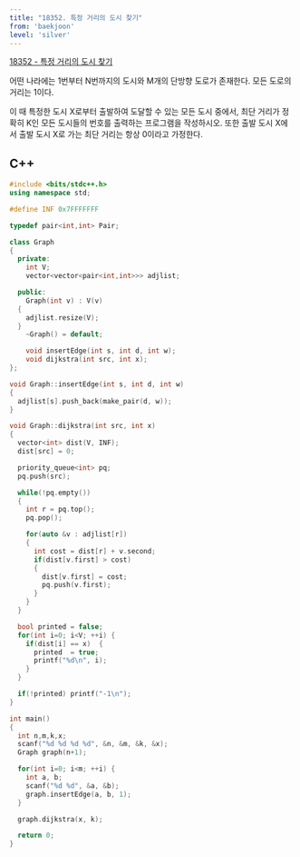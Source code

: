 ```yaml
---
title: "18352. 특정 거리의 도시 찾기"
from: 'baekjoon'
level: 'silver'
---
```


[18352 - 특정 거리의 도시 찾기](https://www.acmicpc.net/problem/18352)

어떤 나라에는 1번부터 N번까지의 도시와 M개의 단방향 도로가 존재한다. 모든 도로의 거리는 1이다.

이 때 특정한 도시 X로부터 출발하여 도달할 수 있는 모든 도시 중에서, 최단 거리가 정확히 K인 모든 도시들의 번호를 출력하는 프로그램을 작성하시오. 또한 출발 도시 X에서 출발 도시 X로 가는 최단 거리는 항상 0이라고 가정한다.

## C++

```cpp
#include <bits/stdc++.h>
using namespace std;

#define INF 0x7FFFFFFF

typedef pair<int,int> Pair;

class Graph
{
  private:
    int V;
    vector<vector<pair<int,int>>> adjlist;

  public:
    Graph(int v) : V(v)
  {
    adjlist.resize(V);
  }
    ~Graph() = default;

    void insertEdge(int s, int d, int w);
    void dijkstra(int src, int x);
};

void Graph::insertEdge(int s, int d, int w)
{
  adjlist[s].push_back(make_pair(d, w));
}

void Graph::dijkstra(int src, int x)
{
  vector<int> dist(V, INF);
  dist[src] = 0;

  priority_queue<int> pq;
  pq.push(src);

  while(!pq.empty())
  {
    int r = pq.top();
    pq.pop();

    for(auto &v : adjlist[r])
    {
      int cost = dist[r] + v.second;
      if(dist[v.first] > cost)
      {
        dist[v.first] = cost;
        pq.push(v.first);
      }
    }
  }

  bool printed = false;
  for(int i=0; i<V; ++i) {
    if(dist[i] == x)  {
      printed  = true;
      printf("%d\n", i);
    }
  }

  if(!printed) printf("-1\n");
}

int main()
{
  int n,m,k,x;
  scanf("%d %d %d %d", &n, &m, &k, &x);
  Graph graph(n+1);

  for(int i=0; i<m; ++i) {
    int a, b;
    scanf("%d %d", &a, &b);
    graph.insertEdge(a, b, 1);
  }

  graph.dijkstra(x, k);

  return 0;
}
```